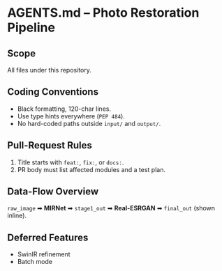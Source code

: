 # AGENTS.md – Photo Restoration Pipeline

## Scope
All files under this repository.

## Coding Conventions
- Black formatting, 120-char lines.
- Use type hints everywhere (`PEP 484`).
- No hard-coded paths outside `input/` and `output/`.

## Pull-Request Rules
1. Title starts with `feat:`, `fix:`, or `docs:`.
2. PR body must list affected modules and a test plan.

## Data-Flow Overview
`raw_image` ➡ **MIRNet** ➡ `stage1_out` ➡ **Real-ESRGAN** ➡ `final_out` (shown inline).

## Deferred Features
- SwinIR refinement
- Batch mode
